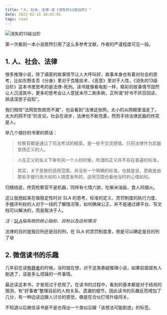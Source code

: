 ```yaml
---
title: "人、社会、法律-读《消失的13级台阶》"
date: 2022-02-15 18:02:01
tags: read
---
```


![消失的13级台阶](https://img1.doubanio.com/lpic/s34070178.jpg)

第一次看到一本小说居然引用了这么多参考文献，作者的严谨程度可见一般。

## 1. 人、社会、法律

很多推理小说，除了缜密的故事情节让人大呼叫好，故事本身也有着对社会的思考，比如东野圭吾《分身》里对于克隆技术、《恶意》里对于人性，《消失的13级台阶》这本书里思考的是法律-死刑。读书就像看电影一样，精彩的故事情节固然让人沉浸其中，更多的思考会让人意犹未尽二刷多刷，正所谓“好书不厌百回读，熟读深思子自知”。

我们相信“法网恢恢疏而不漏”，也会看到“法律这张网，太小的从网眼里溜走了，太大的网不住”的言论。社会在进步，法律也不断完善，然而手持法律武器的终究是人。

举几个摘抄的书里的原话：

> 检察官都是通过了司法考试的精英，是一些不交流感情、只将法律作为武器宣扬正义的人。  

> 人在正义的名义下审判另一个人的时候，所谓的正义并不存在普遍的标准。   

> 其实，关于恩赦的适用范围，并没有一个明确的标准。也就是说，恩赦是由那些手握行政大权的人随意发布的，适用范围也看他当时的心情如何。   


归根结底，终究检察官不是机器，同样有七情六欲、吃柴米油盐、食人间烟火。

这让我想起来在做稳定性时对 SLA 的思考，标准的定义、赏罚制度的执行力度、手握评判权的人对于一线的了解情况等，如何确保公正，并不是通过建平台、写文档可以解决的，而是取决于人。

*注：[SLA](https://en.wikipedia.org/wiki/Service-level_agreement)指系统的核心指标、目标以及达标情况*

法律的目的是报应刑还是目的刑，在 SLA 的赏罚制度里，倒是可以确定是目的刑了😄

## 2. 微信读书的乐趣

几年前在读[殉罪者](https://izualzhy.cn/books.html)的时候，当时就在想，对于这类悬疑推理小说，如果前面就有人剧透了，该是多么烦躁的一件事情。

最近读这本书，才发现过于悲观了。在读书的过程中，看到的基本都是对于结局的猜测，有“好事者”整理目前的人物关系，遗漏的细节，因此读书的乐趣反而增加了几分，有一种边读边跟人讨论的感觉，像是在合伙打怪升级闯关。

不知道以后微信读书是不是也得出一个类似豆瓣「该想法可能剧透」的标签。
